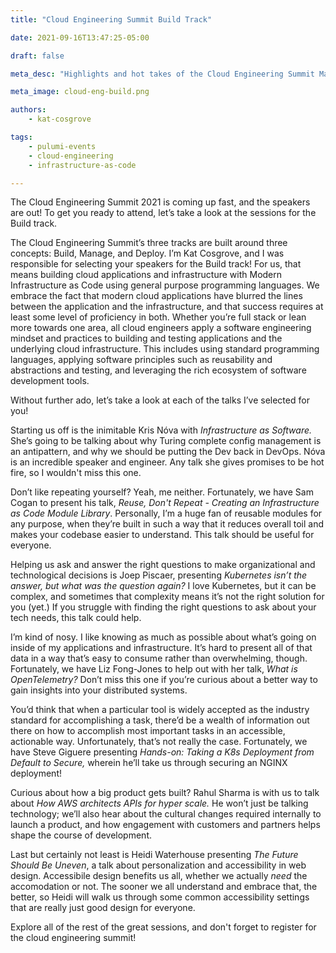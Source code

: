 ```yaml
---
title: "Cloud Engineering Summit Build Track"

date: 2021-09-16T13:47:25-05:00

draft: false

meta_desc: "Highlights and hot takes of the Cloud Engineering Summit Manage track with Kat Cosgrove."

meta_image: cloud-eng-build.png

authors:
    - kat-cosgrove

tags:
    - pulumi-events
    - cloud-engineering
    - infrastructure-as-code

---
```


The Cloud Engineering Summit 2021 is coming up fast, and the speakers are out! To get you ready to attend, let’s take a look at the sessions for the Build track.

The Cloud Engineering Summit’s three tracks are built around three concepts: Build, Manage, and Deploy. I’m Kat Cosgrove, and I was responsible for selecting your speakers for the Build track! For us, that means building cloud applications and infrastructure with Modern Infrastructure as Code using general purpose programming languages. We embrace the fact that modern cloud applications have blurred the lines between the application and the infrastructure, and that success requires at least some level of proficiency in both. Whether you’re full stack or lean more towards one area, all cloud engineers apply a software engineering mindset and practices to building and testing applications and the underlying cloud infrastructure. This includes using standard programming languages, applying software principles such as reusability and abstractions and testing, and leveraging the rich ecosystem of software development tools.

Without further ado, let’s take a look at each of the talks I’ve selected for you!

<!--more-->

Starting us off is the inimitable Kris Nóva with *Infrastructure as Software.* She’s going to be talking about why Turing complete config management is an antipattern, and why we should be putting the Dev back in DevOps. Nóva is an incredible speaker and engineer. Any talk she gives promises to be hot fire, so I wouldn't miss this one.

Don’t like repeating yourself? Yeah, me neither. Fortunately, we have Sam Cogan to present his talk, *Reuse, Don't Repeat - Creating an Infrastructure as Code Module Library*. Personally, I’m a huge fan of reusable modules for any purpose, when they’re built in such a way that it reduces overall toil and makes your codebase easier to understand. This talk should be useful for everyone.

Helping us ask and answer the right questions to make organizational and technological decisions is Joep Piscaer, presenting *Kubernetes isn’t the answer, but what was the question again?* I love Kubernetes, but it can be complex, and sometimes that complexity means it’s not the right solution for you (yet.) If you struggle with finding the right questions to ask about your tech needs, this talk could help.

I’m kind of nosy. I like knowing as much as possible about what’s going on inside of my applications and infrastructure. It’s hard to present all of that data in a way that’s easy to consume rather than overwhelming, though. Fortunately, we have Liz Fong-Jones to help out with her talk, *What is OpenTelemetry?* Don’t miss this one if you’re curious about a better way to gain insights into your distributed systems.

You’d think that when a particular tool is widely accepted as the industry standard for accomplishing a task, there’d be a wealth of information out there on how to accomplish most important tasks in an accessible, actionable way. Unfortunately, that’s not really the case. Fortunately, we have Steve Giguere presenting *Hands-on: Taking a K8s Deployment from Default to Secure,* wherein he’ll take us through securing an NGINX deployment!

Curious about how a big product gets built? Rahul Sharma is with us to talk about *How AWS architects APIs for hyper scale.* He won’t just be talking technology; we’ll also hear about the cultural changes required internally to launch a product, and how engagement with customers and partners helps shape the course of development.

Last but certainly not least is Heidi Waterhouse presenting *The Future Should Be Uneven*, a talk about personalization and accessibility in web design. Accessibile design benefits us all, whether we actually *need* the accomodation or not. The sooner we all understand and embrace that, the better, so Heidi will walk us through some common accessibility settings that are really just good design for everyone.

Explore all of the rest of the great sessions, and don't forget to register for the cloud engineering summit!

